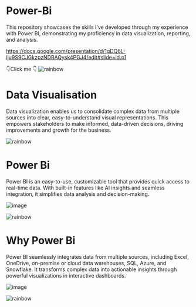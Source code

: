 # Power-Bi
This repository showcases the skills I’ve developed through my experience with Power BI, demonstrating my proficiency in data visualization, reporting, and analysis.

https://docs.google.com/presentation/d/1gDQ6L-lju9S9CJGkzpzNDRAQysk4PGJ4/edit#slide=id.p1

👇Click me 👇
![rainbow](https://github.com/Winxent/portfolio/assets/146320825/5dc438d2-e138-4db0-97a0-e5ae8c3473e8)


# Data Visualisation
Data visualization enables us to consolidate complex data from multiple sources into clear, easy-to-understand visual representations. This empowers stakeholders to make informed, data-driven decisions, driving improvements and growth for the business.

![rainbow](https://github.com/Winxent/portfolio/assets/146320825/5dc438d2-e138-4db0-97a0-e5ae8c3473e8)

# Power Bi
Power BI is an easy-to-use, customizable tool that provides quick access to real-time data. With built-in features like AI insights and seamless integration, it simplifies data analysis and decision-making.

![image](https://github.com/user-attachments/assets/b3fb4eca-e5c7-4437-b3ef-2123576f0d27)

![rainbow](https://github.com/Winxent/portfolio/assets/146320825/5dc438d2-e138-4db0-97a0-e5ae8c3473e8)

# Why Power Bi
Power BI seamlessly integrates data from multiple sources, including Excel, OneDrive, on-premise or cloud data warehouses, SQL, Azure, and Snowflake. It transforms complex data into actionable insights through powerful visualizations in interactive dashboards.

![image](https://github.com/user-attachments/assets/deb75e85-5ebe-4df4-8c26-0ca1b21c8626)

![rainbow](https://github.com/Winxent/portfolio/assets/146320825/5dc438d2-e138-4db0-97a0-e5ae8c3473e8)

